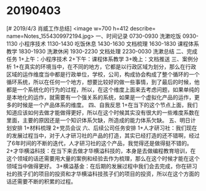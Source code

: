 # 20190403

[# 2019/4/3 肖威工作总结]
<image w=700 h=412 describe= name=Notes_1554309972194.jpg>
一、时间记录
0730-0930 洗漱吃饭
0930-1130 小程序技术
1130-1430 吃饭休息
1430-1630 文档梳理
1630-1830 课程体系教学
1830-1930 洗漱休闲
1930-2230 文档处理
2230-0030 洗漱总结
二、完成任务
1+上午：小程序技术
2+下午：课程体系教学
3+晚上：文档推送
三、案例分析
1+在真实的环境当中，在不同的地方，它都是以行政区域为划分，那么在行政区域的运作维度当中都是行政单位，学校，公司，构成协会构成了整个循环的一个循环系统，所以在任何一个地方，想要比较好的做一些事情，到了最后的时候，他都是一个系统化的行为的过程，所以，在这个维度上面来去考虑问题，如果单纯的是本地化的运作，就需要有一个强关系的系统，如果是一个虚拟化产品的运作，更多的时候是一个产品体系的维度。
四、自我反思
1+在当下的这个节点上面，我们知道应该如何去做才能做得更好，所以在这个时候其实没有很大的一些难度系数在里面，主要的原因还是一个知识体系欠缺，所造成的能力体系欠缺。
五、明日计划安排
1+材料梳理
2+党员会议
六、后续公司任务安排
1+人才研习社：我们现在的发展过程当中，对于人才研习社的产品的打造，其实已经打造的还不错啊，经过了6年时间的不断的迭代，人才研习社的这个产品，我觉得还是做得挺不错的。
2+才华横溢科技：在当下来去做才华横溢科技的，本身是去做编程教育培训，在这个领域的话还需要用大量的案例和经验去作为梳理，那么在这个时候才能在这个领域当中做得更好。
3+横溢基金：在后期的发展过程中我们会去完成，你在研习社的孩子们的项目的投资和才华横溢科技孩子们的项目的投资，所以在这个方面的话还需要不断的积累的过程。
